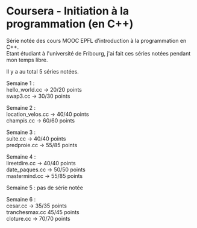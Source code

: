 # Coursera - Initiation à la programmation (en C++)
Série notée des cours MOOC EPFL d’introduction à la programmation en C++.  
Etant étudiant à l'université de Fribourg, j'ai fait ces séries notées pendant mon temps libre.  

Il y a au total 5 séries notées.  

Semaine 1 :  
hello_world.cc -> 20/20 points  
swap3.cc -> 30/30 points  

Semaine 2 :  
location_velos.cc -> 40/40 points  
champis.cc -> 60/60 points  

Semaine 3 :  
suite.cc -> 40/40 points  
predproie.cc -> 55/85 points  

Semaine 4 :  
lireetdire.cc -> 40/40 points  
date_paques.cc -> 50/50 points  
mastermind.cc -> 55/85 points  

Semaine 5 : pas de série notée  

Semaine 6 :  
cesar.cc -> 35/35 points  
tranchesmax.cc 45/45 points  
cloture.cc -> 70/70 points
